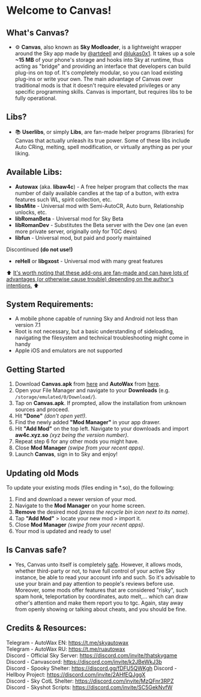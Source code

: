 # Welcome to Canvas!

## What's Canvas?
- ⚙️ **Canvas**, also known as **Sky Modloader**, is a lightweight wrapper around the Sky app made by [@artdeell](https://github.com/artdeell) and [@lukas0x1](https://github.com/lukas0x1). It takes up a sole **~15 MB** of your phone's storage and hooks into Sky at runtime, thus acting as "bridge" and providing an interface that developers can build plug-ins on top of. It's completely modular, so you can load existing plug-ins or write your own. The main advantage of Canvas over traditional mods is that it doesn't require elevated privileges or any specific programming skills. Canvas is important, but requires libs to be fully operational.

## Libs?
- 📚 **Userlibs**, or simply **Libs**, are fan-made helper programs (libraries) for Canvas that actually unleash its true power. Some of these libs include Auto CRing, melting, spell modification, or virtually anything as per your liking.

## Available Libs:
- **Autowax** (aka. **libaw4c**) - A free helper program that collects the max number of daily available candles at the tap of a button, with extra features such WL, spirit collection, etc.
- **libsMite** - Universal mod with Semi-AutoCR, Auto burn, Relationship unlocks, etc.
- **libRomanBeta** - Universal mod for Sky Beta
- **libRomanDev** - Substitutes the Beta server with the Dev one (an even more private server, originally only for TGC devs)
- **libfun** - Universal mod, but paid and poorly maintained

Discontinued **(do not use!)**
- **reHell** or **libgxost** - Universal mod with many great features

⬆️ <ins>It's worth noting that these add-ons are fan-made and can have lots of advantages (or otherwise cause trouble) depending on the author's intentions.</ins> ⬆️

## System Requirements:
- A mobile phone capable of running Sky and Android not less than version 7.1
- Root is not necessary, but a basic understanding of sideloading, navigating the filesystem and technical troubleshooting might come in handy
- Apple iOS and emulators are not supported

## Getting Started

1. Download **Canvas.apk** from [here](https://github.com/lukas0x1/SML-filehost/releases/latest/download/Canvas.apk) and **AutoWax** from [here](https://cdn.discordapp.com/attachments/1015510665013776454/1097612001032818870/libaw4c.1.3.5.so).
2. Open your File Manager and navigate to your **Downloads** (e.g. `/storage/emulated/0/Download/`).
3. Tap on **Canvas.apk**. If prompted, allow the installation from unknown sources and proceed.
4. Hit **"Done"** *(don't open yet!)*.
5. Find the newly added **"Mod Manager"** in your app drawer.
6. Hit **"Add Mod"** on the top left. Navigate to your downloads and import **aw4c.xyz.so** *(xyz being the version number)*.
7. Repeat step 6 for any other mods you might have.
8. Close **Mod Manager** *(swipe from your recent apps)*.
9. Launch **Canvas**, sign in to Sky and enjoy!

## Updating old Mods
To update your existing mods (files ending in *.so), do the following:
1. Find and download a newer version of your mod.
2. Navigate to the **Mod Manager** on your home screen.
3. **Remove** the desired mod *(press the recycle bin icon next to its name)*.
4. Tap **"Add Mod"** > locate your new mod > import it.
5. Close **Mod Manager** *(swipe from your recent apps)*.
6. Your mod is updated and ready to use!

## Is Canvas safe?
- Yes, Canvas unto itself is completely [safe](https://www.virustotal.com/gui/file/e24a22aa90f069c2d169c490a475dcaf25f1ad6d0fb1d38c7c3aa341aae23d39/). However, it allows mods, whether third-party or not, to have full control of your active Sky instance, be able to read your account info and such. So it's advisable to use your brain and pay attention to people's reviews before use. Moreover, some mods offer features that are considered "risky", such spam honk, teleportation by coordinates, auto melt,... which can draw other's attention and make them report you to tgc. Again, stay away from openly showing or talking about cheats, and you should be fine.

## Credits & Resources:
Telegram - AutoWax EN: https://t.me/skyautowax  
Telegram - AutoWax RU: https://t.me/ruautowax  
Discord - Official Sky Server: https://discord.com/invite/thatskygame  
Discord - Canvascord: https://discord.com/invite/k2JBeWkJ3b  
Discord - Spooky Shelter: https://discord.gg/fDFU5QWKgh
Discord - Hellboy Project: https://discord.com/invite/2AHfEQJggX  
Discord - Sky CotL Shelter: https://discord.com/invite/MzQFnr3RPZ  
Discord - Skyshot Scripts: https://discord.com/invite/SC5GekNvfW  
